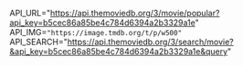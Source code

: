 API_URL="https://api.themoviedb.org/3/movie/popular?api_key=b5cec86a85be4c784d6394a2b3329a1e"
API_IMG=`"https://image.tmdb.org/t/p/w500"`
API_SEARCH="https://api.themoviedb.org/3/search/movie?&api_key=b5cec86a85be4c784d6394a2b3329a1e&query"